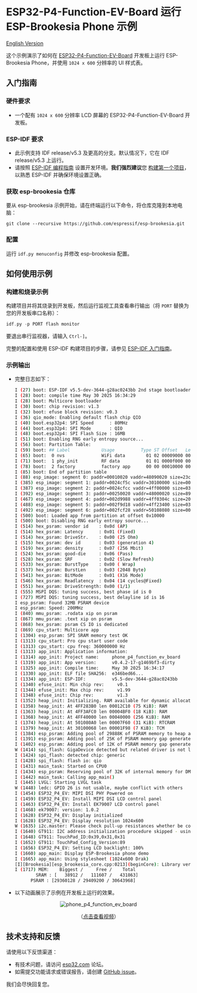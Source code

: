 # ESP32-P4-Function-EV-Board 运行 ESP-Brookesia Phone 示例

[English Version](./README.md)

这个示例演示了如何在 [ESP32-P4-Function-EV-Board](https://docs.espressif.com/projects/esp-dev-kits/zh_CN/latest/esp32p4/esp32-p4-function-ev-board/index.html) 开发板上运行 ESP-Brookesia Phone，并使用 `1024 x 600` 分辨率的 UI 样式表。

## 入门指南

### 硬件要求

* 一个配有 `1024 x 600` 分辨率 LCD 屏幕的 ESP32-P4-Function-EV-Board 开发板。

### ESP-IDF 要求

- 此示例支持 IDF release/v5.3 及更高的分支。默认情况下，它在 IDF release/v5.3 上运行。
- 请按照 [ESP-IDF 编程指南](https://docs.espressif.com/projects/esp-idf/zh_CN/latest/esp32/get-started/index.html) 设置开发环境。**我们强烈建议**您 [构建第一个项目](https://docs.espressif.com/projects/esp-idf/zh_CN/latest/esp32/get-started/index.html#build-your-first-project)，以熟悉 ESP-IDF 并确保环境设置正确。

### 获取 esp-brookesia 仓库

要从 esp-brookesia 示例开始，请在终端运行以下命令，将仓库克隆到本地电脑：

```
git clone --recursive https://github.com/espressif/esp-brookesia.git
```

### 配置

  运行 ``idf.py menuconfig`` 并修改 esp-brookesia 配置。

## 如何使用示例

### 构建和烧录示例

构建项目并将其烧录到开发板，然后运行监视工具查看串行输出（将 `PORT` 替换为您的开发板串口名称）：

```c
idf.py -p PORT flash monitor
```

要退出串行监视器，请输入 ``Ctrl-]``。

完整的配置和使用 ESP-IDF 构建项目的步骤，请参见 [ESP-IDF 入门指南](https://docs.espressif.com/projects/esp-idf/zh_CN/latest/get-started/index.html)。

### 示例输出

- 完整日志如下：

    ```bash
    I (27) boot: ESP-IDF v5.5-dev-3644-g28ac0243bb 2nd stage bootloader
    I (28) boot: compile time May 30 2025 16:34:29
    I (28) boot: Multicore bootloader
    I (30) boot: chip revision: v1.3
    I (32) boot: efuse block revision: v0.3
    I (36) qio_mode: Enabling default flash chip QIO
    I (40) boot.esp32p4: SPI Speed      : 80MHz
    I (44) boot.esp32p4: SPI Mode       : QIO
    I (48) boot.esp32p4: SPI Flash Size : 16MB
    I (51) boot: Enabling RNG early entropy source...
    I (56) boot: Partition Table:
    I (59) boot: ## Label            Usage          Type ST Offset   Length
    I (65) boot:  0 nvs              WiFi data        01 02 00009000 00006000
    I (71) boot:  1 phy_init         RF data          01 01 0000f000 00001000
    I (78) boot:  2 factory          factory app      00 00 00010000 00f00000
    I (85) boot: End of partition table
    I (88) esp_image: segment 0: paddr=00010020 vaddr=48090020 size=23cf34h (2346804) map
    I (385) esp_image: segment 1: paddr=0024cf5c vaddr=30100000 size=00068h (   104) load
    I (387) esp_image: segment 2: paddr=0024cfcc vaddr=4ff00000 size=0304ch ( 12364) load
    I (392) esp_image: segment 3: paddr=00250020 vaddr=48000020 size=89960h (563552) map
    I (467) esp_image: segment 4: paddr=002d9988 vaddr=4ff0304c size=20388h (131976) load
    I (488) esp_image: segment 5: paddr=002f9d18 vaddr=4ff23400 size=03208h ( 12808) load
    I (492) esp_image: segment 6: paddr=002fcf28 vaddr=50108080 size=00020h (    32) load
    I (500) boot: Loaded app from partition at offset 0x10000
    I (500) boot: Disabling RNG early entropy source...
    I (514) hex_psram: vendor id    : 0x0d (AP)
    I (514) hex_psram: Latency      : 0x01 (Fixed)
    I (514) hex_psram: DriveStr.    : 0x00 (25 Ohm)
    I (515) hex_psram: dev id       : 0x03 (generation 4)
    I (519) hex_psram: density      : 0x07 (256 Mbit)
    I (524) hex_psram: good-die     : 0x06 (Pass)
    I (528) hex_psram: SRF          : 0x02 (Slow Refresh)
    I (533) hex_psram: BurstType    : 0x00 ( Wrap)
    I (537) hex_psram: BurstLen     : 0x03 (2048 Byte)
    I (541) hex_psram: BitMode      : 0x01 (X16 Mode)
    I (546) hex_psram: Readlatency  : 0x04 (14 cycles@Fixed)
    I (551) hex_psram: DriveStrength: 0x00 (1/1)
    I (555) MSPI DQS: tuning success, best phase id is 0
    I (727) MSPI DQS: tuning success, best delayline id is 16
    I esp_psram: Found 32MB PSRAM device
    I esp_psram: Speed: 200MHz
    I (840) mmu_psram: .rodata xip on psram
    I (867) mmu_psram: .text xip on psram
    I (868) hex_psram: psram CS IO is dedicated
    I (869) cpu_start: Multicore app
    I (1304) esp_psram: SPI SRAM memory test OK
    I (1313) cpu_start: Pro cpu start user code
    I (1313) cpu_start: cpu freq: 360000000 Hz
    I (1313) app_init: Application information:
    I (1314) app_init: Project name:     phone_p4_function_ev_board
    I (1319) app_init: App version:      v0.4.2-17-g1469bf3-dirty
    I (1325) app_init: Compile time:     May 30 2025 16:34:17
    I (1330) app_init: ELF file SHA256:  e346bed66...
    I (1334) app_init: ESP-IDF:          v5.5-dev-3644-g28ac0243bb
    I (1340) efuse_init: Min chip rev:     v0.1
    I (1344) efuse_init: Max chip rev:     v1.99
    I (1348) efuse_init: Chip rev:         v1.3
    I (1352) heap_init: Initializing. RAM available for dynamic allocation:
    I (1358) heap_init: At 4FF283B0 len 00012C10 (75 KiB): RAM
    I (1363) heap_init: At 4FF3AFC0 len 00004BF0 (18 KiB): RAM
    I (1368) heap_init: At 4FF40000 len 00040000 (256 KiB): RAM
    I (1374) heap_init: At 501080A0 len 00007F60 (31 KiB): RTCRAM
    I (1379) heap_init: At 30100068 len 00001F98 (7 KiB): TCM
    I (1384) esp_psram: Adding pool of 29888K of PSRAM memory to heap allocator
    I (1391) esp_psram: Adding pool of 25K of PSRAM memory gap generated due to end address alignment of irom to the heap allocator
    I (1402) esp_psram: Adding pool of 12K of PSRAM memory gap generated due to end address alignment of drom to the heap allocator
    W (1414) spi_flash: GigaDevice detected but related driver is not linked, please check option `SPI_FLASH_SUPPORT_GD_CHIP`
    I (1424) spi_flash: detected chip: generic
    I (1428) spi_flash: flash io: qio
    I (1431) main_task: Started on CPU0
    I (1434) esp_psram: Reserving pool of 32K of internal memory for DMA/internal allocations
    I (1442) main_task: Calling app_main()
    I (1445) LVGL: Starting LVGL task
    W (1448) ledc: GPIO 26 is not usable, maybe conflict with others
    I (1454) ESP32_P4_EV: MIPI DSI PHY Powered on
    I (1459) ESP32_P4_EV: Install MIPI DSI LCD control panel
    I (1463) ESP32_P4_EV: Install EK79007 LCD control panel
    I (1468) ek79007: version: 1.0.2
    I (1628) ESP32_P4_EV: Display initialized
    I (1628) ESP32_P4_EV: Display resolution 1024x600
    W (1635) i2c.master: Please check pull-up resistances whether be connected properly. Otherwise unexpected behavior would happen. For more detailed information, please read docs
    I (1640) GT911: I2C address initialization procedure skipped - using default GT9xx setup
    I (1648) GT911: TouchPad_ID:0x39,0x31,0x31
    I (1652) GT911: TouchPad_Config_Version:89
    I (1656) ESP32_P4_EV: Setting LCD backlight: 100%
    I (1660) app_main: Display ESP-Brookesia phone demo
    I (1665) app_main: Using stylesheet (1024x600 Drak)
    [I][Brookesia][esp_brookesia_core.cpp:0213](beginCore): Library version: 0.5.0
    I (1717) MEM:    Biggest /     Free /    Total
            SRAM : [   38912 /   111607 /   431863]
          PSRAM : [29360128 / 29409200 / 30643968]
    ```

- 以下动画展示了示例在开发板上运行的效果。

<p align="center">
<img src="https://dl.espressif.com/AE/esp-dev-kits/esp_ui_phone_p4_function_ev_board_1024_600_2.gif" alt ="phone_p4_function_ev_board">
</p>

<p align="center">
（<a href="https://dl.espressif.com/AE/esp-dev-kits/esp_ui_phone_demo_1024_600_compress.mp4">点击查看视频</a>）
</p>

## 技术支持和反馈

请使用以下反馈渠道：

- 有技术问题，请访问 [esp32.com](https://esp32.com/viewforum.php?f=35) 论坛。
- 如需提交功能请求或错误报告，请创建 [GitHub issue](https://github.com/espressif/esp-brookesia/issues)。

我们会尽快回复您。
